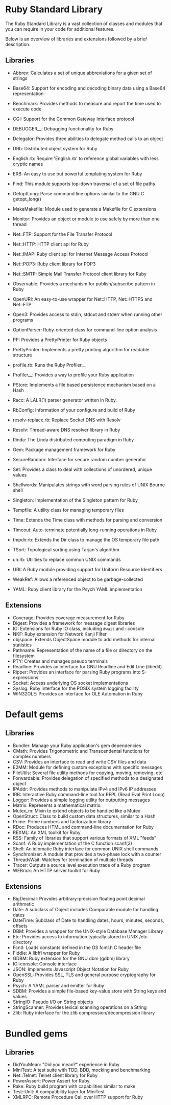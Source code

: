 # Ruby Standard Library

The Ruby Standard Library is a vast collection of classes and modules that you
can require in your code for additional features.

Below is an overview of libraries and extensions followed by a brief
description.

## Libraries

* Abbrev: Calculates a set of unique abbreviations for a given set of strings
* Base64: Support for encoding and decoding binary data using a Base64
    representation

* Benchmark: Provides methods to measure and report the time used to execute code
* CGI: Support for the Common Gateway Interface protocol
* DEBUGGER__: Debugging functionality for Ruby
* Delegator: Provides three abilities to delegate method calls to an object
* DRb: Distributed object system for Ruby
* English.rb: Require 'English.rb' to reference global variables with less cryptic names
* ERB: An easy to use but powerful templating system for Ruby
* Find: This module supports top-down traversal of a set of file paths
* GetoptLong: Parse command line options similar to the GNU C getopt_long()
* MakeMakefile: Module used to generate a Makefile for C extensions
* Monitor: Provides an object or module to use safely by more than one thread
* Net::FTP: Support for the File Transfer Protocol
* Net::HTTP: HTTP client api for Ruby
* Net::IMAP: Ruby client api for Internet Message Access Protocol
* Net::POP3: Ruby client library for POP3
* Net::SMTP: Simple Mail Transfer Protocol client library for Ruby
* Observable: Provides a mechanism for publish/subscribe pattern in Ruby
* OpenURI: An easy-to-use wrapper for Net::HTTP, Net::HTTPS and Net::FTP
* Open3: Provides access to stdin, stdout and stderr when running other programs
* OptionParser: Ruby-oriented class for command-line option analysis
* PP: Provides a PrettyPrinter for Ruby objects
* PrettyPrinter: Implements a pretty printing algorithm for readable structure
* profile.rb: Runs the Ruby Profiler__
* Profiler__: Provides a way to profile your Ruby application
* PStore: Implements a file based persistence mechanism based on a Hash
* Racc: A LALR(1) parser generator written in Ruby.
* RbConfig: Information of your configure and build of Ruby
* resolv-replace.rb: Replace Socket DNS with Resolv
* Resolv: Thread-aware DNS resolver library in Ruby
* Rinda: The Linda distributed computing paradigm in Ruby
* Gem: Package management framework for Ruby
* SecureRandom: Interface for secure random number generator
* Set: Provides a class to deal with collections of unordered, unique values
* Shellwords: Manipulates strings with word parsing rules of UNIX Bourne shell
* Singleton: Implementation of the Singleton pattern for Ruby
* Tempfile: A utility class for managing temporary files
* Time: Extends the Time class with methods for parsing and conversion
* Timeout: Auto-terminate potentially long-running operations in Ruby
* tmpdir.rb: Extends the Dir class to manage the OS temporary file path
* TSort: Topological sorting using Tarjan's algorithm
* un.rb: Utilities to replace common UNIX commands
* URI: A Ruby module providing support for Uniform Resource Identifiers
* WeakRef: Allows a referenced object to be garbage-collected
* YAML: Ruby client library for the Psych YAML implementation


## Extensions

* Coverage: Provides coverage measurement for Ruby
* Digest: Provides a framework for message digest libraries
* IO: Extensions for Ruby IO class, including `#wait` and ::console
* NKF: Ruby extension for Network Kanji Filter
* objspace: Extends ObjectSpace module to add methods for internal statistics
* Pathname: Representation of the name of a file or directory on the filesystem
* PTY: Creates and manages pseudo terminals
* Readline: Provides an interface for GNU Readline and Edit Line (libedit)
* Ripper: Provides an interface for parsing Ruby programs into S-expressions
* Socket: Access underlying OS socket implementations
* Syslog: Ruby interface for the POSIX system logging facility
* WIN32OLE: Provides an interface for OLE Automation in Ruby


# Default gems

## Libraries

* Bundler: Manage your Ruby application's gem dependencies
* CMath: Provides Trigonometric and Transcendental functions for complex numbers
* CSV: Provides an interface to read and write CSV files and data
* E2MM: Module for defining custom exceptions with specific messages
* FileUtils: Several file utility methods for copying, moving, removing, etc
* Forwardable: Provides delegation of specified methods to a designated object
* IPAddr: Provides methods to manipulate IPv4 and IPv6 IP addresses
* IRB: Interactive Ruby command-line tool for REPL (Read Eval Print Loop)
* Logger: Provides a simple logging utility for outputting messages
* Matrix: Represents a mathematical matrix.
* Mutex_m: Mixin to extend objects to be handled like a Mutex
* OpenStruct: Class to build custom data structures, similar to a Hash
* Prime: Prime numbers and factorization library
* RDoc: Produces HTML and command-line documentation for Ruby
* REXML: An XML toolkit for Ruby
* RSS: Family of libraries that support various formats of XML "feeds"
* Scanf: A Ruby implementation of the C function scanf(3)
* Shell: An idiomatic Ruby interface for common UNIX shell commands
* Synchronizer: A module that provides a two-phase lock with a counter
* ThreadsWait: Watches for termination of multiple threads
* Tracer: Outputs a source level execution trace of a Ruby program
* WEBrick: An HTTP server toolkit for Ruby


## Extensions

* BigDecimal: Provides arbitrary-precision floating point decimal arithmetic
* Date: A subclass of Object includes Comparable module for handling dates
* DateTime: Subclass of Date to handling dates, hours, minutes, seconds, offsets
* DBM: Provides a wrapper for the UNIX-style Database Manager Library
* Etc: Provides access to information typically stored in UNIX /etc directory
* Fcntl: Loads constants defined in the OS fcntl.h C header file
* Fiddle: A libffi wrapper for Ruby
* GDBM: Ruby extension for the GNU dbm (gdbm) library
* IO::console: Console interface
* JSON: Implements Javascript Object Notation for Ruby
* OpenSSL: Provides SSL, TLS and general purpose cryptography for Ruby
* Psych: A YAML parser and emitter for Ruby
* SDBM: Provides a simple file-based key-value store with String keys and values
* StringIO: Pseudo I/O on String objects
* StringScanner: Provides lexical scanning operations on a String
* Zlib: Ruby interface for the zlib compression/decompression library


# Bundled gems

## Libraries

* DidYouMean: "Did you mean?" experience in Ruby
* MiniTest: A test suite with TDD, BDD, mocking and benchmarking
* Net::Telnet: Telnet client library for Ruby
* PowerAssert: Power Assert for Ruby.
* Rake: Ruby build program with capabilities similar to make
* Test::Unit: A compatibility layer for MiniTest
* XMLRPC: Remote Procedure Call over HTTP support for Ruby